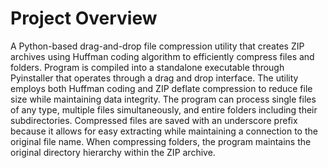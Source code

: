 # Project Overview
A Python-based drag-and-drop file compression utility that creates ZIP archives using Huffman coding algorithm to efficiently compress files and folders. Program  is compiled into a standalone executable through Pyinstaller that operates through a drag and drop interface. The utility employs both Huffman coding and ZIP deflate compression to reduce file size while maintaining data integrity. The program can process single files of any type, multiple files simultaneously, and entire folders including their subdirectories. Compressed files are saved with an underscore prefix because it allows for easy extracting while maintaining a connection to the original file name. When compressing folders, the program maintains the original directory hierarchy within the ZIP archive.